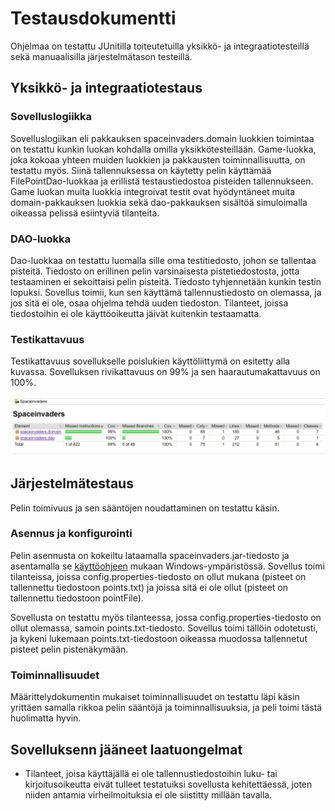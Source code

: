 # Testausdokumentti

Ohjelmaa on testattu JUnitilla toiteutetuilla yksikkö- ja integraatiotesteillä sekä manuaalisilla järjestelmätason testeillä.

## Yksikkö- ja integraatiotestaus

### Sovelluslogiikka
Sovelluslogiikan eli pakkauksen spaceinvaders.domain luokkien toimintaa on testattu kunkin luokan kohdalla omilla yksikkötesteillään. Game-luokka, joka kokoaa yhteen muiden luokkien ja pakkausten toiminnallisuutta, on testattu myös. Siinä tallennuksessa on käytetty pelin käyttämää FilePointDao-luokkaa ja erillistä testaustiedostoa pisteiden tallennukseen. Game luokan muita luokkia integroivat testit ovat hyödyntäneet muita domain-pakkauksen luokkia sekä dao-pakkauksen sisältöä simuloimalla oikeassa pelissä esiintyviä tilanteita.

### DAO-luokka
Dao-luokkaa on testattu luomalla sille oma testitiedosto, johon se tallentaa pisteitä. Tiedosto on erillinen pelin varsinaisesta pistetiedostosta, jotta testaaminen ei sekoittaisi pelin pisteitä. Tiedosto tyhjennetään kunkin testin lopuksi. Sovellus toimii, kun sen käyttämä tallennustiedosto on olemassa, ja jos sitä ei ole, osaa ohjelma tehdä uuden tiedoston. Tilanteet, joissa tiedostoihin ei ole käyttöoikeutta jäivät kuitenkin testaamatta.

### Testikattavuus
Testikattavuus sovellukselle poislukien käyttöliittymä on esitetty alla kuvassa. Sovelluksen rivikattavuus on 99% ja sen haarautumakattavuus on 100%.

![kattavuusraportti](https://github.com/kastematonen/ot-harjoitustyo/blob/master/dokumentointi/kuvat/testikattavuus.png)

## Järjestelmätestaus
Pelin toimivuus ja sen sääntöjen noudattaminen on testattu käsin.

### Asennus ja konfigurointi

Pelin asennusta on kokeiltu lataamalla spaceinvaders.jar-tiedosto ja asentamalla se  [käyttöohjeen](https://github.com/kastematonen/ot-harjoitustyo/blob/master/dokumentointi/kayttoohje.md) mukaan Windows-ympäristössä. Sovellus toimi tilanteissa, joissa config.properties-tiedosto on ollut mukana (pisteet on tallennettu tiedostoon points.txt) ja joissa sitä ei ole ollut (pisteet on tallennettu tiedostoon pointFile). 

Sovellusta on testattu myös tilanteessa, jossa config.properties-tiedosto on ollut olemassa, samoin points.txt-tiedosto. Sovellus toimi tällöin odotetusti, ja kykeni lukemaan points.txt-tiedostoon oikeassa muodossa tallennetut pisteet pelin pistenäkymään.

### Toiminnallisuudet
Määrittelydokumentin mukaiset toiminnallisuudet on testattu läpi käsin yrittäen samalla rikkoa pelin sääntöjä ja toiminnallisuuksia, ja peli toimi tästä huolimatta hyvin.

## Sovelluksenn jääneet laatuongelmat

* Tilanteet, joisa käyttäjällä ei ole tallennustiedostoihin luku- tai kirjoitusoikeutta eivät tulleet testatuiksi sovellusta kehitettäessä, joten niiden antamia virheilmoituksia ei ole siistitty millään tavalla.

